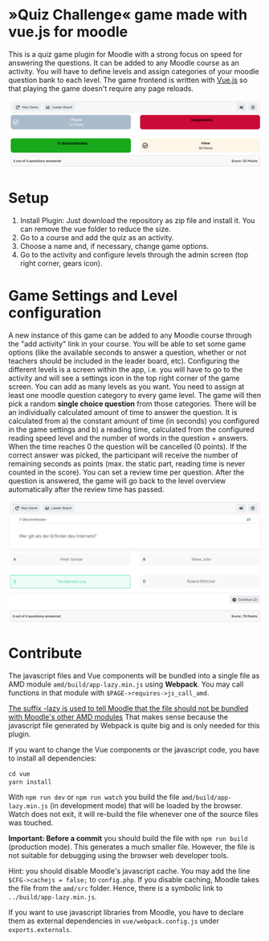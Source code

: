 # »Quiz Challenge« game made with vue.js for moodle
This is a quiz game plugin for Moodle with a strong focus on speed for answering the questions. It can be added to 
any Moodle course as an activity. You will have to define levels and assign categories of your moodle question bank 
to each level. The game frontend is written with [Vue.js](https://vuejs.org/) so that playing the game doesn't 
require any page reloads.

![game levels](images/README-Screenshot-GameLevels.png)

# Setup
1. Install Plugin: Just download the repository as zip file and install it. You can remove the vue folder to reduce the size.
2. Go to a course and add the quiz as an activity.
3. Choose a name and, if necessary, change game options.
4. Go to the activity and configure levels through the admin screen (top right corner, gears icon).

# Game Settings and Level configuration
A new instance of this game can be added to any Moodle course through the "add activity" link in your course. You 
will be  able to set some game options (like the available seconds to answer a question, whether or not teachers 
should be included in the leader board, etc). Configuring the different levels is a screen within the app, i.e. you 
will have to go to the activity and will see a settings icon in the top right corner of the game screen. You can add 
as many levels as you want. You need to assign at least one moodle question category to every game level. The game will 
then pick a random **single choice question** from those categories. There will be an individually calculated amount of
time to answer the question. It is calculated from a) the constant amount of time (in seconds) you configured in the
game settings and b) a reading time, calculated from the configured reading speed level and the number of words in
the question + answers. When the time reaches 0 the question will be cancelled (0 points). If the correct answer was
picked, the participant will receive the number of remaining seconds as points (max. the static part, reading time
is never counted in the score). You can set a review time per question. After the question is answered, the game 
will go back to the level overview automatically after the review time has passed.

![game question](images/README-Screenshot-GameQuestion.png)

# Contribute
The javascript files and Vue components will be bundled into a single file as AMD module
`amd/build/app-lazy.min.js` using **Webpack**.
You may call functions in that module with `$PAGE->requires->js_call_amd`.

[The suffix -lazy is used to tell Moodle that the file should not be bundled with Moodle's
other AMD modules](https://docs.moodle.org/dev/Javascript_Modules#But_I_have_a_mega_JS_file_I_don.27t_want_loaded_on_every_page.3F)
That makes sense because the javascript file generated by Webpack is quite big
and is only needed for this plugin.

If you want to change the Vue components or the javascript code, you have to install
all dependencies:
```
cd vue
yarn install
```

With `npm run dev` or `npm run watch` you build the file `amd/build/app-lazy.min.js`
(in development mode) that will be loaded by the browser. Watch does not exit, it will
re-build the file whenever one of the source files was touched.

**Important: Before a commit** you should build the file with `npm run build` (production mode).
This generates a much smaller file. However, the file is not suitable for debugging using the
browser web developer tools.

Hint: you should disable Moodle's javascript cache. You may add the line `$CFG->cachejs = false;`
to `config.php`. If you disable caching, Moodle takes the file from the `amd/src` folder.
Hence, there is a symbolic link to `../build/app-lazy.min.js`.

If you want to use javascript libraries from Moodle, you have to declare them as external
dependencies in `vue/webpack.config.js` under `exports.externals`.
